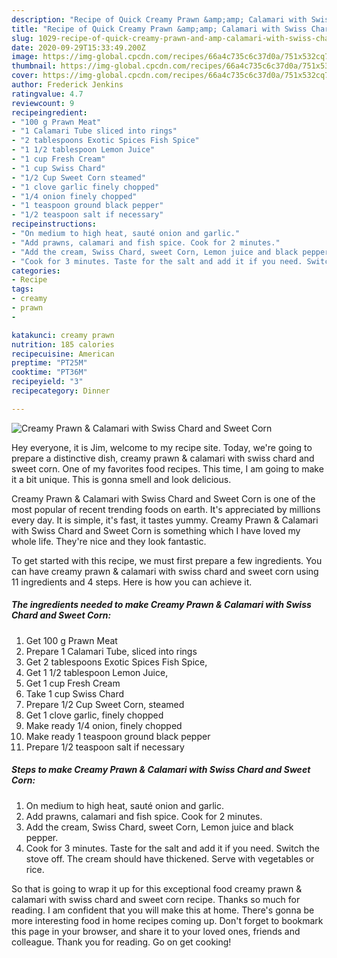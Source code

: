 ```yaml
---
description: "Recipe of Quick Creamy Prawn &amp;amp; Calamari with Swiss Chard and Sweet Corn"
title: "Recipe of Quick Creamy Prawn &amp;amp; Calamari with Swiss Chard and Sweet Corn"
slug: 1029-recipe-of-quick-creamy-prawn-and-amp-calamari-with-swiss-chard-and-sweet-corn
date: 2020-09-29T15:33:49.200Z
image: https://img-global.cpcdn.com/recipes/66a4c735c6c37d0a/751x532cq70/creamy-prawn-calamari-with-swiss-chard-and-sweet-corn-recipe-main-photo.jpg
thumbnail: https://img-global.cpcdn.com/recipes/66a4c735c6c37d0a/751x532cq70/creamy-prawn-calamari-with-swiss-chard-and-sweet-corn-recipe-main-photo.jpg
cover: https://img-global.cpcdn.com/recipes/66a4c735c6c37d0a/751x532cq70/creamy-prawn-calamari-with-swiss-chard-and-sweet-corn-recipe-main-photo.jpg
author: Frederick Jenkins
ratingvalue: 4.7
reviewcount: 9
recipeingredient:
- "100 g Prawn Meat"
- "1 Calamari Tube sliced into rings"
- "2 tablespoons Exotic Spices Fish Spice"
- "1 1/2 tablespoon Lemon Juice"
- "1 cup Fresh Cream"
- "1 cup Swiss Chard"
- "1/2 Cup Sweet Corn steamed"
- "1 clove garlic finely chopped"
- "1/4 onion finely chopped"
- "1 teaspoon ground black pepper"
- "1/2 teaspoon salt if necessary"
recipeinstructions:
- "On medium to high heat, sauté onion and garlic."
- "Add prawns, calamari and fish spice. Cook for 2 minutes."
- "Add the cream, Swiss Chard, sweet Corn, Lemon juice and black pepper."
- "Cook for 3 minutes. Taste for the salt and add it if you need. Switch the stove off. The cream should have thickened. Serve with vegetables or rice."
categories:
- Recipe
tags:
- creamy
- prawn
- 

katakunci: creamy prawn  
nutrition: 185 calories
recipecuisine: American
preptime: "PT25M"
cooktime: "PT36M"
recipeyield: "3"
recipecategory: Dinner

---
```



![Creamy Prawn &amp; Calamari with Swiss Chard and Sweet Corn](https://img-global.cpcdn.com/recipes/66a4c735c6c37d0a/751x532cq70/creamy-prawn-calamari-with-swiss-chard-and-sweet-corn-recipe-main-photo.jpg)

Hey everyone, it is Jim, welcome to my recipe site. Today, we're going to prepare a distinctive dish, creamy prawn &amp; calamari with swiss chard and sweet corn. One of my favorites food recipes. This time, I am going to make it a bit unique. This is gonna smell and look delicious.



Creamy Prawn &amp; Calamari with Swiss Chard and Sweet Corn is one of the most popular of recent trending foods on earth. It's appreciated by millions every day. It is simple, it's fast, it tastes yummy. Creamy Prawn &amp; Calamari with Swiss Chard and Sweet Corn is something which I have loved my whole life. They're nice and they look fantastic.


To get started with this recipe, we must first prepare a few ingredients. You can have creamy prawn &amp; calamari with swiss chard and sweet corn using 11 ingredients and 4 steps. Here is how you can achieve it.

<!--inarticleads1-->

##### The ingredients needed to make Creamy Prawn &amp; Calamari with Swiss Chard and Sweet Corn:

1. Get 100 g Prawn Meat
1. Prepare 1 Calamari Tube, sliced into rings
1. Get 2 tablespoons Exotic Spices Fish Spice,
1. Get 1 1/2 tablespoon Lemon Juice,
1. Get 1 cup Fresh Cream
1. Take 1 cup Swiss Chard
1. Prepare 1/2 Cup Sweet Corn, steamed
1. Get 1 clove garlic, finely chopped
1. Make ready 1/4 onion, finely chopped
1. Make ready 1 teaspoon ground black pepper
1. Prepare 1/2 teaspoon salt if necessary




<!--inarticleads2-->

##### Steps to make Creamy Prawn &amp; Calamari with Swiss Chard and Sweet Corn:

1. On medium to high heat, sauté onion and garlic.
1. Add prawns, calamari and fish spice. Cook for 2 minutes.
1. Add the cream, Swiss Chard, sweet Corn, Lemon juice and black pepper.
1. Cook for 3 minutes. Taste for the salt and add it if you need. Switch the stove off. The cream should have thickened. Serve with vegetables or rice.




So that is going to wrap it up for this exceptional food creamy prawn &amp; calamari with swiss chard and sweet corn recipe. Thanks so much for reading. I am confident that you will make this at home. There's gonna be more interesting food in home recipes coming up. Don't forget to bookmark this page in your browser, and share it to your loved ones, friends and colleague. Thank you for reading. Go on get cooking!
